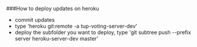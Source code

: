###How to deploy updates on heroku

- commit updates
- type 'heroku git:remote -a tup-voting-server-dev'
- deploy the subfolder you want to deploy, type 'git subtree push --prefix server heroku-server-dev master'
